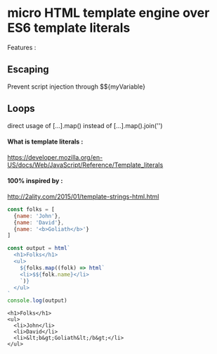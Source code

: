 # micro HTML template engine over ES6 template literals

Features : 
## Escaping
Prevent script injection through $${myVariable}

## Loops
direct usage of [...].map() instead of [...].map().join('')


#### What is template literals :
https://developer.mozilla.org/en-US/docs/Web/JavaScript/Reference/Template_literals

#### 100% inspired by : 
http://2ality.com/2015/01/template-strings-html.html

```javascript
const folks = [
  {name: 'John'},
  {name: 'David'},
  {name: '<b>Goliath</b>'}
]

const output = html`
  <h1>Folks</h1>
  <ul>
    ${folks.map((folk) => html`
    <li>$${folk.name}</li>
    `)}
  </ul>
`
console.log(output)
```

```
<h1>Folks</h1>
<ul>
  <li>John</li>
  <li>David</li>
  <li>&lt;b&gt;Goliath&lt;/b&gt;</li>
</ul>
```